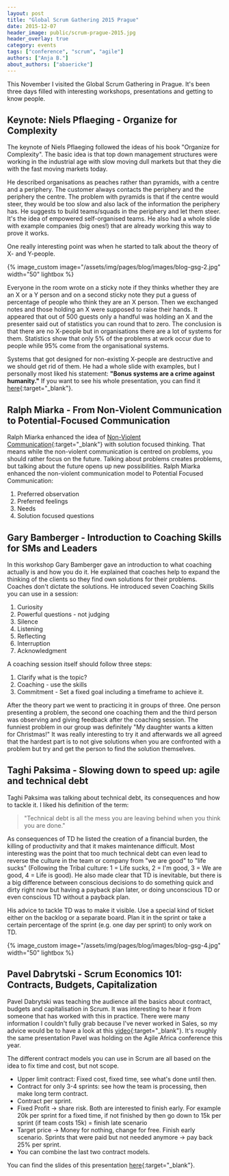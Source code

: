 ```yaml
---
layout: post
title: "Global Scrum Gathering 2015 Prague"
date: 2015-12-07
header_image: public/scrum-prague-2015.jpg
header_overlay: true
category: events
tags: ["conference", "scrum", "agile"]
authors: ["Anja B."]
about_authors: ["abaericke"]
---
```


This November I visited the Global Scrum Gathering in Prague.
It's been three days filled with interesting workshops, presentations and getting to know people.

## Keynote: Niels Pflaeging - Organize for Complexity

The keynote of Niels Pflaeging followed the ideas of his book "Organize for Complexity".
The basic idea is that top down management structures were working in the industrial age with slow moving dull markets but that they die with the fast moving markets today.

He described organisations as peaches rather than pyramids, with a centre and a periphery.
The customer always contacts the periphery and the periphery the centre.
The problem with pyramids is that if the centre would steer, they would be too slow and also lack of the information the periphery has.
He suggests to build teams/squads in the periphery and let them steer.
It's the idea of empowered self-organised teams.
He also had a whole slide with example companies (big ones!) that are already working this way to prove it works.

One really interesting point was when he started to talk about the theory of X- and Y-people.

{% image_custom image="/assets/img/pages/blog/images/blog-gsg-2.jpg" width="50" lightbox %}

Everyone in the room wrote on a sticky note if they thinks whether they are an X or a Y person and on a second sticky note they put a guess of percentage of people who think they are an X person.
Then we exchanged notes and those holding an X were supposed to raise their hands.
It appeared that out of 500 guests only a handful was holding an X and the presenter said out of statistics you can round that to zero.
The conclusion is that there are no X-people but in organisations there are a lot of systems for them.
Statistics show that only 5% of the problems at work occur due to people while 95% come from the organisational systems.

Systems that got designed for non-existing X-people are destructive and we should get rid of them.
He had a whole slide with examples, but I personally most liked his statement: **"Bonus systems are a crime against humanity."**
If you want to see his whole presentation, you can find it [here](http://de.slideshare.net/npflaeging/organize-for-complexity-keynote-by-niels-pflaeging-at-scrum-gatering-prague-praguecz){:target="_blank"}.

## Ralph Miarka - From Non-Violent Communication to Potential-Focused Communication

Ralph Miarka enhanced the idea of [Non-Violent Communication](https://en.wikipedia.org/wiki/Nonviolent_Communication){:target="_blank"} with solution focused thinking.
That means while the non-violent communication is centred on problems, you should rather focus on the future.
Talking about problems creates problems, but talking about the future opens up new possibilities.
Ralph Miarka enhanced the non-violent communication model to
Potential Focused Communication:

1. Preferred observation
2. Preferred feelings
3. Needs
4. Solution focused questions

## Gary Bamberger - Introduction to Coaching Skills for SMs and Leaders

In this workshop Gary Bamberger gave an introduction to what coaching actually is and how you do it.
He explained that coaches help to expand the thinking of the clients so they find own solutions for their problems.
Coaches don't dictate the solutions.
He introduced seven Coaching Skills you can use in a session:

1. Curiosity
2. Powerful questions - not judging
3. Silence
4. Listening
5. Reflecting
6. Interruption
7. Acknowledgment

A coaching session itself should follow three steps:

1. Clarify what is the topic?
2. Coaching - use the skills
3. Commitment - Set a fixed goal including a timeframe to achieve it.

After the theory part we went to practicing it in groups of three.
One person presenting a problem, the second one coaching them and the third person was observing and giving feedback after the coaching session. The funniest problem in our group was definitely "My daughter wants a kitten for Christmas!"
It was really interesting to try it and afterwards we all agreed that the hardest part is to not give solutions when you are confronted with a problem but try and get the person to find the solution themselves.

## Taghi Paksima - Slowing down to speed up: agile and technical debt

Taghi Paksima was talking about technical debt, its consequences and how to tackle it.
I liked his definition of the term:

>"Technical debt is all the mess you are leaving behind when you think you are done."

As consequences of TD he listed the creation of a financial burden, the killing of productivity and that it makes maintenance difficult.
Most interesting was the point that too much technical debt can even lead to reverse the culture in the team or company from "we are good" to "life sucks" (Following the Tribal culture: 1 = Life sucks, 2 = I'm good, 3 = We are good, 4 = Life is good).
He also made clear that TD is inevitable, but there is a big difference between conscious decisions to do something quick and dirty right now but having a payback plan later, or doing unconscious TD or even conscious TD without a payback plan.

His advice to tackle TD was to make it visible.
Use a special kind of ticket either on the backlog or a separate board.
Plan it in the sprint or take a certain percentage of the sprint (e.g. one day per sprint) to only work on TD.

{% image_custom image="/assets/img/pages/blog/images/blog-gsg-4.jpg" width="50" lightbox %}

## Pavel Dabrytski - Scrum Economics 101: Contracts, Budgets, Capitalization

Pavel Dabrytski was teaching the audience all the basics about contract, budgets and capitalisation in Scrum.
It was interesting to hear it from someone that has worked with this in practice.
There were many information I couldn't fully grab because I've never worked in Sales, so my advice would be to have a look at this [video](https://www.youtube.com/watch?v=cteAb9Ap7_4){:target="_blank"}.
It's roughly the same presentation Pavel was holding on the Agile Africa conference this year.

The different contract models you can use in Scrum are all based on the idea to fix time and cost, but not scope.

* Upper limit contract: Fixed cost, fixed time, see what's done until then.
* Contract for only 3-4 sprints: see how the team is processing, then make long term contract.
* Contract per sprint.
* Fixed Profit -> share risk.
Both are interested to finish early.
For example 20k per sprint for a fixed time, if not finished by then go down to 15k per sprint (if team costs 15k) = finish late scenario
* Target price -> Money for nothing, change for free.
Finish early scenario.
Sprints that were paid but not needed anymore -> pay back 25% per sprint.
* You can combine the last two contract models.

You can find the slides of this presentation [here](http://de.slideshare.net/PavelDabrytski/agile-economics-budgets-contacts-capitalization){:target="_blank"}.
